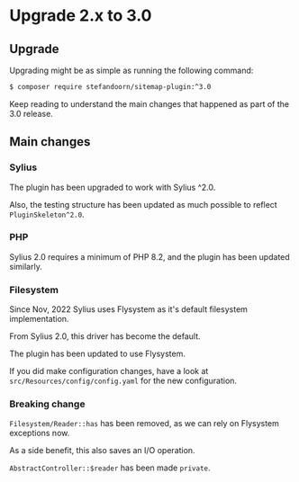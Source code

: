 # Upgrade 2.x to 3.0

## Upgrade

Upgrading might be as simple as running the following command:

```bash
$ composer require stefandoorn/sitemap-plugin:^3.0
```

Keep reading to understand the main changes that happened as part of the 3.0 release.

## Main changes

### Sylius

The plugin has been upgraded to work with Sylius ^2.0.

Also, the testing structure has been updated as much possible to reflect `PluginSkeleton^2.0`.

### PHP

Sylius 2.0 requires a minimum of PHP 8.2, and the plugin has been updated similarly.

### Filesystem

Since Nov, 2022 Sylius uses Flysystem as it's default filesystem implementation.

From Sylius 2.0, this driver has become the default.

The plugin has been updated to use Flysystem.

If you did make configuration changes, have a look at `src/Resources/config/config.yaml` for the new configuration.

### Breaking change

`Filesystem/Reader::has` has been removed, as we can rely on Flysystem exceptions now.

As a side benefit, this also saves an I/O operation.

`AbstractController::$reader` has been made `private`.
